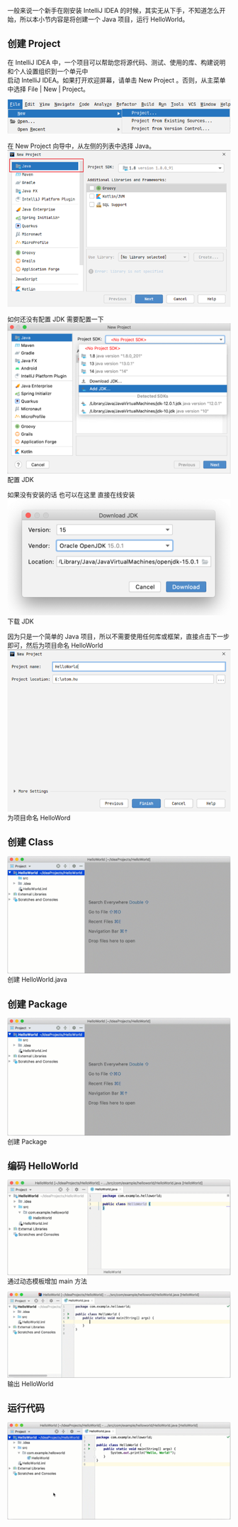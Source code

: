 一般来说一个新手在刚安装 IntelliJ IDEA 的时候，其实无从下手，不知道怎么开始，所以本小节内容是将创建一个 Java 项目，运行 HelloWorld。

## 创建 Project

在 IntelliJ IDEA 中，一个项目可以帮助您将源代码、测试、使用的库、构建说明和个人设置组织到一个单元中<br />启动 IntelliJ IDEA。如果打开欢迎屏幕，请单击 New Project 。否则，从主菜单中选择 File | New | Project。

![image.png](/images/first-java-idea/ade6c1d1e174b4b932005dc86aaeb374.png)

在 New Project 向导中，从左侧的列表中选择 Java。<br />![image.png](/images/first-java-idea/fee88abdb064544ef95b5669f2f06314.png)

如何还没有配置 JDK 需要配置一下<br />![java-t-create-new-project.png](/images/first-java-idea/4c713e613372d365b879b52d90d04050.png)<br />配置 JDK

如果没有安装的话 也可以在这里 直接在线安装<br />![download-jdk.png](/images/first-java-idea/28a3480cc13579bcc16121b911c1fa5a.png)<br />下载 JDK

因为只是一个简单的 Java 项目，所以不需要使用任何库或框架，直接点击下一步即可，然后为项目命名 HelloWorld<br />![image.png](/images/first-java-idea/f8b7345c563e0ad4d074351f28fc9e16.png)<br />为项目命名 HelloWord

## 创建 Class

![48ce293f-c617-42b9-8313-8f6db998604b-1607334071520.gif](/images/first-java-idea/49b96c821aa62e45721efe1d26adc0ef.gif)<br />创建 HelloWorld.java

## 创建 Package

![48ce293f-c617-42b9-8313-8f6db998604b.gif](/images/first-java-idea/0def9df6c440b79ca841e9e843dc4929.gif)<br />创建 Package

## 编码 HelloWorld

![5eedd822-581b-4af7-8bee-67c70cf4ee50.gif](/images/first-java-idea/9b1a65f26fb2ef2c9452dd29888fe05f.gif)<br />通过动态模板增加 main 方法

![26dc1490-7527-4c01-a19f-959de550da2e.gif](/images/first-java-idea/8a9526427192bf6e4ad894307f7e9469.gif)<br />输出 HelloWorld

##

## 运行代码

![82c13843-d559-4200-8ced-bda71d1c0e7a.gif](/images/first-java-idea/5dba12a68844dbad00373749012312e2.gif)
